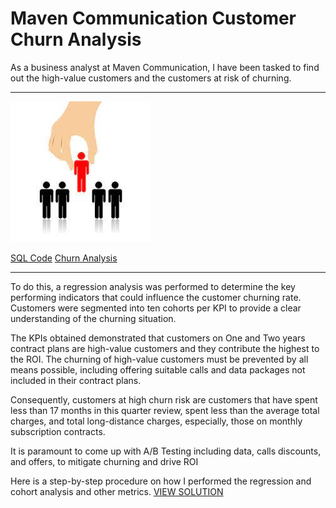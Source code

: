 # **Maven Communication Customer Churn Analysis** 

As a business analyst at Maven Communication, I have been tasked to find out the high-value customers and the customers at risk of churning. 

---
![image](https://github.com/olusolaolagunju/Customer-Churn-Analysis/blob/main/image/images.jpg)

[SQL Code](https://github.com/olusolaolagunju/Customer-Churn-Analysis/blob/main/Churnrate.sql)   [Churn Analysis](https://github.com/olusolaolagunju/Customer-Churn-Analysis/blob/main/Customer%20Churn%20Analysis%20Solution.md) 

---

To do this, a regression analysis was performed to determine the key performing indicators that could influence the customer churning rate. Customers were segmented into ten cohorts per KPI to provide a clear understanding of the churning situation.

The KPIs obtained demonstrated that customers on One and Two years contract plans are high-value customers and they contribute the highest to the ROI. The churning of high-value customers must be prevented by all means possible, including offering suitable calls and data packages not included in their contract plans.

Consequently, customers at high churn risk are customers that have spent less than 17 months in this quarter review, spent less than the average total charges, and total long-distance charges, especially, those on monthly subscription contracts. 

It is paramount to come up with A/B Testing including data, calls discounts, and offers, to  mitigate churning and drive ROI 

Here is a step-by-step procedure on how I performed the regression and cohort analysis and other metrics. [VIEW SOLUTION](https://github.com/olusolaolagunju/Customer-Churn-Analysis/blob/main/Customer%20Churn%20Analysis%20Solution.md)
